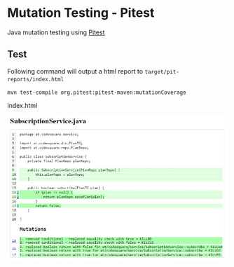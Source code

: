 # Mutation Testing - Pitest
Java mutation testing using [Pitest](https://pitest.org/)

## Test
Following command will output a html report to `target/pit-reports/index.html`
```
mvn test-compile org.pitest:pitest-maven:mutationCoverage
```
index.html

![image info](./src/test/resources/pit-report.jpg)
